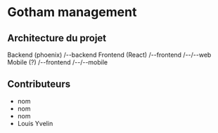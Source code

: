 # Gotham management
## Architecture du projet
Backend (phoenix)
  /--backend
Frontend (React)
  /--frontend
  /--/--web
Mobile (?)
  /--frontend
  /--/--mobile
## Contributeurs
* nom
* nom
* nom
* Louis Yvelin